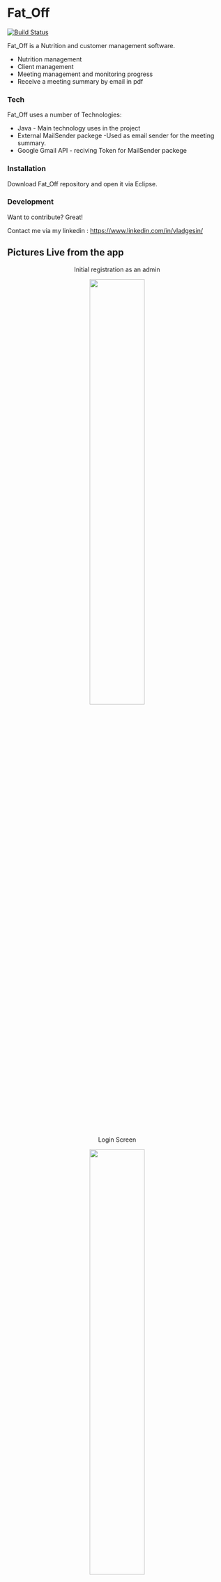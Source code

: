 # Fat_Off

[![Build Status](https://travis-ci.org/joemccann/dillinger.svg?branch=master)](https://travis-ci.org/joemccann/dillinger)

Fat_Off is a Nutrition and customer management software.

  - Nutrition management
  - Client management
  - Meeting management and monitoring progress
  - Receive a meeting summary by email in pdf

### Tech

Fat_Off uses a number of Technologies:

* Java - Main technology uses in the project
* External MailSender packege -Used as email sender for the meeting summary.
* Google Gmail API - reciving Token for MailSender packege

### Installation

Download Fat_Off repository and open it via Eclipse.

### Development

Want to contribute? Great!

Contact me via my linkedin : https://www.linkedin.com/in/vladgesin/

## Pictures Live from the app

 <p align="center">
  Initial registration as an admin
  </p>
  
<p align="center" width="100%">
    <img width="50%" src="https://i.ibb.co/bFFc4YG/2020-11-30-16-31-38.png"> 
  </p>
  
   <p align="center">
  Login Screen
  </p>
  
  <p align="center" width="100%">
    <img width="50%" src="https://i.ibb.co/bHW3KcY/2020-11-30-16-32-20.png"> 
  </p>
  
   <p align="center">
  Create user screen
  </p>
  
  <p align="center" width="100%">
    <img width="50%" src="https://i.ibb.co/wrMnk2D/2020-11-30-16-32-49.png"> 
  </p>
  
   <p align="center">
  Introduction with the customer
  </p>
  
   <p align="center" width="100%">
    <img width="50%" src="https://i.ibb.co/FKgT68K/2020-11-30-16-33-24.png"> 
  </p>
  
   <p align="center">
  Meeting screen with tracking of previous meetings, summaries, graphs, etc.
  </p>
  
   <p align="center" width="100%">
    <img width="50%" src="https://i.ibb.co/Fxvb4rD/2020-11-30-16-33-58.png"> 
  </p>
    

